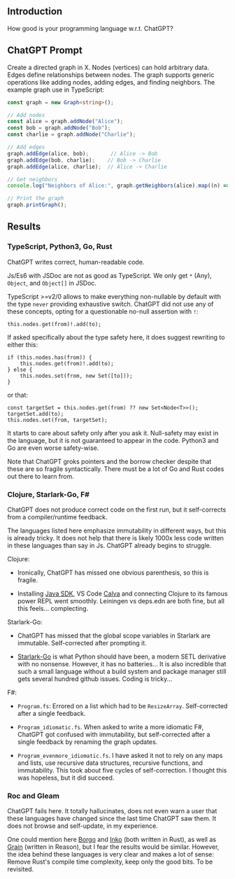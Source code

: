 ## Introduction

How good is your programming language w.r.t. ChatGPT?

## ChatGPT Prompt

Create a directed graph in X. Nodes (vertices) can hold arbitrary data. Edges define relationships between nodes. The graph supports generic operations like adding nodes, adding edges, and finding neighbors. The example graph use in TypeScript:

```typescript
const graph = new Graph<string>();

// Add nodes
const alice = graph.addNode("Alice");
const bob = graph.addNode("Bob");
const charlie = graph.addNode("Charlie");

// Add edges
graph.addEdge(alice, bob);       // Alice -> Bob
graph.addEdge(bob, charlie);    // Bob -> Charlie
graph.addEdge(alice, charlie);  // Alice -> Charlie

// Get neighbors
console.log("Neighbors of Alice:", graph.getNeighbors(alice).map((n) => n.data));

// Print the graph
graph.printGraph(); 
```

## Results

### TypeScript, Python3, Go, Rust

ChatGPT writes correct, human-readable code. 

Js/Es6 with JSDoc are not as good as TypeScript. We only get `*` (Any), `Object`, and `Object[]` in JSDoc.

TypeScript >=v2/0 allows to make everything non-nullable by default with the type `never` providing exhaustive switch. ChatGPT did not use any of these concepts, opting for a questionable no-null assertion with `!`: 

```
this.nodes.get(from)!.add(to);
```

If asked specifically about the type safety here, it does suggest rewriting to either this:

```
if (this.nodes.has(from)) {
    this.nodes.get(from)!.add(to);
} else {
    this.nodes.set(from, new Set([to]));
}
```

or that:

```
const targetSet = this.nodes.get(from) ?? new Set<Node<T>>();
targetSet.add(to);
this.nodes.set(from, targetSet);
```

It starts to care about safety only after you ask it. Null-safety may exist in the language, but it is not guaranteed to appear in the code. Python3 and Go are even worse safety-wise.

Note that ChatGPT groks pointers and the borrow checker despite that these are so fragile syntactically. There must be a lot of Go and Rust codes out there to learn from.

### Clojure, Starlark-Go, F#

ChatGPT does not produce correct code on the first run, but it self-corrects from a compiler/runtime feedback.

The languages listed here emphasize immutability in different ways, but this is already tricky. It does not help that there is likely 1000x less code written in these languages than say in Js. ChatGPT already begins to struggle. 

Clojure: 

- Ironically, ChatGPT has missed one obvious parenthesis, so this is fragile. 

- Installing [Java SDK](https://sdkman.io/), VS Code [Calva](https://calva.io/get-started-with-clojure/) and connecting Clojure to its famous power REPL went smoothly. Leiningen vs deps.edn are both fine, but all this feels... complecting. 

Starlark-Go:

- ChatGPT has missed that the global scope variables in Starlark are immutable. Self-corrected after prompting it.

- [Starlark-Go](https://github.com/google/starlark-go) is what Python should have been, a modern SETL derivative with no nonsense. However, it has no batteries... It is also incredible that such a small language without a build system and package manager still gets several hundred github issues. Coding is tricky...

F#:

- `Program.fs`: Errored on a list which had to be `ResizeArray`. Self-corrected after a single feedback.

- `Program_idiomatic.fs`. When asked to write a more idiomatic F#, ChatGPT got confused with immutability, but self-corrected after a single feedback by renaming the graph updates.

- `Program_evenmore_idiomatic.fs`. I have asked it not to rely on any maps and lists, use recursive data structures, recursive functions, and immutability. This took about five cycles of self-correction. I thought this was hopeless, but it did succeed.

### Roc and Gleam

ChatGPT fails here. It totally hallucinates, does not even warn a user that these languages have changed since the last time ChatGPT saw them. It does not browse and self-update, in my experience.

One could mention here [Borgo](https://github.com/borgo-lang/borgo) and [Inko](https://github.com/inko-lang/inko) (both written in Rust), as well as [Grain](https://github.com/grain-lang/grain) (written in Reason), but I fear the results would be similar. However, the idea behind these languages is very clear and makes a lot of sense: Remove Rust's compile time complexity, keep only the good bits. To be revisited.

 
